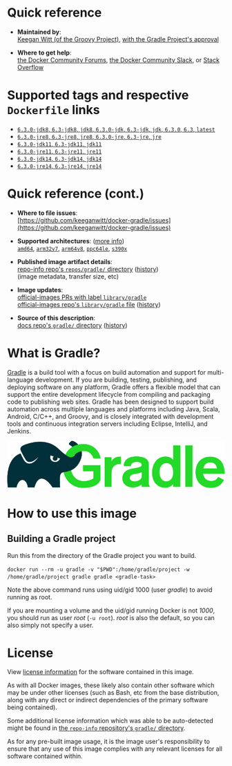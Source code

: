 <!--

********************************************************************************

WARNING:

    DO NOT EDIT "gradle/README.md"

    IT IS AUTO-GENERATED

    (from the other files in "gradle/" combined with a set of templates)

********************************************************************************

-->

# Quick reference

-	**Maintained by**:  
	[Keegan Witt (of the Groovy Project)](https://github.com/keeganwitt/docker-gradle), [with the Gradle Project's approval](https://discuss.gradle.org/t/official-docker-images/21159/8)

-	**Where to get help**:  
	[the Docker Community Forums](https://forums.docker.com/), [the Docker Community Slack](http://dockr.ly/slack), or [Stack Overflow](https://stackoverflow.com/search?tab=newest&q=docker)

# Supported tags and respective `Dockerfile` links

-	[`6.3.0-jdk8`, `6.3-jdk8`, `jdk8`, `6.3.0-jdk`, `6.3-jdk`, `jdk`, `6.3.0`, `6.3`, `latest`](https://github.com/keeganwitt/docker-gradle/blob/5ccc2041d4dc7caa219e861b961d6c9717b0274b/jdk8/Dockerfile)
-	[`6.3.0-jre8`, `6.3-jre8`, `jre8`, `6.3.0-jre`, `6.3-jre`, `jre`](https://github.com/keeganwitt/docker-gradle/blob/5ccc2041d4dc7caa219e861b961d6c9717b0274b/jre8/Dockerfile)
-	[`6.3.0-jdk11`, `6.3-jdk11`, `jdk11`](https://github.com/keeganwitt/docker-gradle/blob/5ccc2041d4dc7caa219e861b961d6c9717b0274b/jdk11/Dockerfile)
-	[`6.3.0-jre11`, `6.3-jre11`, `jre11`](https://github.com/keeganwitt/docker-gradle/blob/5ccc2041d4dc7caa219e861b961d6c9717b0274b/jre11/Dockerfile)
-	[`6.3.0-jdk14`, `6.3-jdk14`, `jdk14`](https://github.com/keeganwitt/docker-gradle/blob/5ccc2041d4dc7caa219e861b961d6c9717b0274b/jdk14/Dockerfile)
-	[`6.3.0-jre14`, `6.3-jre14`, `jre14`](https://github.com/keeganwitt/docker-gradle/blob/5ccc2041d4dc7caa219e861b961d6c9717b0274b/jre14/Dockerfile)

# Quick reference (cont.)

-	**Where to file issues**:  
	[https://github.com/keeganwitt/docker-gradle/issues](https://github.com/keeganwitt/docker-gradle/issues)

-	**Supported architectures**: ([more info](https://github.com/docker-library/official-images#architectures-other-than-amd64))  
	[`amd64`](https://hub.docker.com/r/amd64/gradle/), [`arm32v7`](https://hub.docker.com/r/arm32v7/gradle/), [`arm64v8`](https://hub.docker.com/r/arm64v8/gradle/), [`ppc64le`](https://hub.docker.com/r/ppc64le/gradle/), [`s390x`](https://hub.docker.com/r/s390x/gradle/)

-	**Published image artifact details**:  
	[repo-info repo's `repos/gradle/` directory](https://github.com/docker-library/repo-info/blob/master/repos/gradle) ([history](https://github.com/docker-library/repo-info/commits/master/repos/gradle))  
	(image metadata, transfer size, etc)

-	**Image updates**:  
	[official-images PRs with label `library/gradle`](https://github.com/docker-library/official-images/pulls?q=label%3Alibrary%2Fgradle)  
	[official-images repo's `library/gradle` file](https://github.com/docker-library/official-images/blob/master/library/gradle) ([history](https://github.com/docker-library/official-images/commits/master/library/gradle))

-	**Source of this description**:  
	[docs repo's `gradle/` directory](https://github.com/docker-library/docs/tree/master/gradle) ([history](https://github.com/docker-library/docs/commits/master/gradle))

# What is Gradle?

[Gradle](https://gradle.org/) is a build tool with a focus on build automation and support for multi-language development. If you are building, testing, publishing, and deploying software on any platform, Gradle offers a flexible model that can support the entire development lifecycle from compiling and packaging code to publishing web sites. Gradle has been designed to support build automation across multiple languages and platforms including Java, Scala, Android, C/C++, and Groovy, and is closely integrated with development tools and continuous integration servers including Eclipse, IntelliJ, and Jenkins.

![logo](https://raw.githubusercontent.com/docker-library/docs/c3d3ca6beed000f9ba6eabc98f3399158f520256/gradle/logo.png)

# How to use this image

## Building a Gradle project

Run this from the directory of the Gradle project you want to build.

`docker run --rm -u gradle -v "$PWD":/home/gradle/project -w /home/gradle/project gradle gradle <gradle-task>`

Note the above command runs using uid/gid 1000 (user *gradle*) to avoid running as root.

If you are mounting a volume and the uid/gid running Docker is not *1000*, you should run as user *root* (`-u root`). *root* is also the default, so you can also simply not specify a user.

# License

View [license information](https://gradle.org/license/) for the software contained in this image.

As with all Docker images, these likely also contain other software which may be under other licenses (such as Bash, etc from the base distribution, along with any direct or indirect dependencies of the primary software being contained).

Some additional license information which was able to be auto-detected might be found in [the `repo-info` repository's `gradle/` directory](https://github.com/docker-library/repo-info/tree/master/repos/gradle).

As for any pre-built image usage, it is the image user's responsibility to ensure that any use of this image complies with any relevant licenses for all software contained within.
